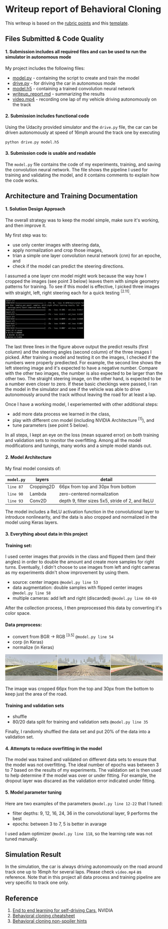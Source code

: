 # Writeup report of Behavioral Cloning
This writeup is based on the [rubric points](https://review.udacity.com/#!/rubrics/432/view) and 
this [template](https://github.com/udacity/CarND-Behavioral-Cloning-P3/blob/master/writeup_template.md).

[//]: # (Image References)
[figure1]: ./assets/cropped2d.jpg ""
[figure2]: ./assets/results.png ""

 
## Files Submitted & Code Quality

#### 1. Submission includes all required files and can be used to run the simulator in autonomous mode

My project includes the following files:
* [model.py](./model.py) - containing the script to create and train the model
* [drive.py](./drive.py) - for driving the car in autonomous mode
* [model.h5](./model.h5) - containing a trained convolution neural network 
* [writeup_report.md](./writeup_report.md) - summarizing the results
* [video.mp4](./video.mp4) - recording one lap of my vehicle driving autonomously on the track

#### 2. Submission includes functional code
Using the Udacity provided simulator and the `drive.py` file, the car can be driven autonomously at speed of 16mph around the track one by executing 
```
python drive.py model.h5
```

#### 3. Submission code is usable and readable

The `model.py` file contains the code of my experiments, training, and saving the convolution neural network. The file shows the pipeline I used for training and validating the model, and it contains comments to explain how the code works.


## Architecture and Training Documentation

#### 1. Solution Design Approach

The overall strategy was to keep the model simple, make sure it's working, and then improve it.

My first step was to: 
* use only center images with steering data, 
* apply normailzation and crop those images,
* trian a simple one layer convolution neural network (cnn) for an epoche, and 
* check if the model can predict the steering directions. 

I assumed a one layer cnn model might work because the way how I cropped the images (see point 3 below) leaves them with simple geometry patterns for training. To see if this model is effective, I picked three images with straight, left, right steering each for a quick testing <sup>[2.11]</sup>.

![alt text][figure2]

The last three lines in the figure above output the predict results (first column) and the steering angles (second column) of the three images I picked. After training a model and testing it on the images, I checked if the numbers were properly prediected. For example, the second line shows the left steering image and it's expected to have a negative number. Compare with the other two images, the number is also expected to be larger than the other two. The straight steering image, on the other hand, is expected to be a number even closer to zero. If these basic checkings were passed, I ran the model in the simulator and see if the vehicle was able to drive autonomously around the track without leaving the road for at least a lap. 

Once I have a working model, I experiemented with other additional steps:
* add more data process we learned in the class, 
* play with different cnn model (including NVIDIA Architecture <sup>[1]</sup>), and 
* tune parameters (see point 5 below).

In all steps, I kept an eye on the loss (mean squared error) on both training and validation sets to monitor the overfitting. Among all the model modifications and tunings, many works and a simple model stands out. 

#### 2. Model Architecture

My final model consists of:

| `model.py` | layers     | detail |
|------------|------------|--------|
| `line 87`  | Cropping2D | 66px from top and 30px from bottom |
| `line 90`  | Lambda     | zero-centered normailzation |
| `line 93`  | Conv2D     | depth 9, filter sizes 5x5, stride of 2, and ReLU |

The model includes a ReLU activation function in the convolutional layer to introduce nonlinearity, and the data is also cropped and normalized in the model using Keras layers.

#### 3. Everything about data in this project

#### Training set:
I used center images that provids in the class and flipped them (and their angles) in order to double the amount and create more samples for right turns. Eventually, I didn't choose to use images from left and right cameras as my experiments didn't show improvement by using them. 

* source: center images `@model.py line 53`
* data augmentation: double samples with flipped center images `@model.py line 58`
* multiple cameras: add left and right (discarded) `@model.py line 60-69`

After the collection process, I then preprocessed this data by converting it's color space.

#### Data preprocess:
* convert from BGR -> RGB <sup>[3.5]</sup> `@model.py line 54`
* corp (in Keras)
* normalize (in Keras)

![alt text][figure1]

The image was cropped 66px from the top and 30px from the bottom to keep just the area of the road.

#### Training and validation sets
* shuffle
* 80/20 data split for training and validation sets `@model.py line 35`

Finally, I randomly shuffled the data set and put 20% of the data into a validation set. 

#### 4. Attempts to reduce overfitting in the model

The model was trained and validated on different data sets to ensure that the model was not overfitting. The ideal number of epochs was between 3 to 7 based on the results of my experiments. The validation set is then used to help determine if the model was over or under fitting. For example, the dropout layer was discared as the validation error indicated under fitting. 

#### 5. Model parameter tuning

Here are two examples of the parameters `@model.py line 12-22` that I tuned: 

* filter depths: 9, 12, 16, 24, 36 in the convolutional layer, 9 performs the best
* epochs: between 3 to 7, 5 is better in avarage

I used adam optimizer `@model.py line 118`, so the learning rate was not tuned manually.


## Simulation Result

In the simulation, the car is always driving autonomously on the road around track one up to 16mph for several laps. Please check `video.mp4` as reference. Note that in this project all data process and training pipeline are very specific to track one only. 


## Reference
1. [End to end learning for self-driving Cars](https://devblogs.nvidia.com/parallelforall/deep-learning-self-driving-cars), NVIDIA
2. [Behavioral cloning cheatsheet](https://carnd-forums.udacity.com/questions/26214464/behavioral-cloning-cheatsheet)
3. [Behavioral cloning non-spoiler hints](https://discussions.udacity.com/t/behavioral-cloning-non-spoiler-hints/233194)
